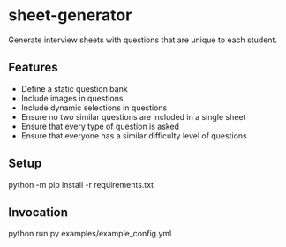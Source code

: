 # sheet-generator

Generate interview sheets with questions that are unique to each student.

## Features

* Define a static question bank
* Include images in questions
* Include dynamic selections in questions
* Ensure no two similar questions are included in a single sheet
* Ensure that every type of question is asked
* Ensure that everyone has a similar difficulty level of questions

## Setup

  python -m pip install -r requirements.txt

## Invocation

  python run.py examples/example_config.yml
